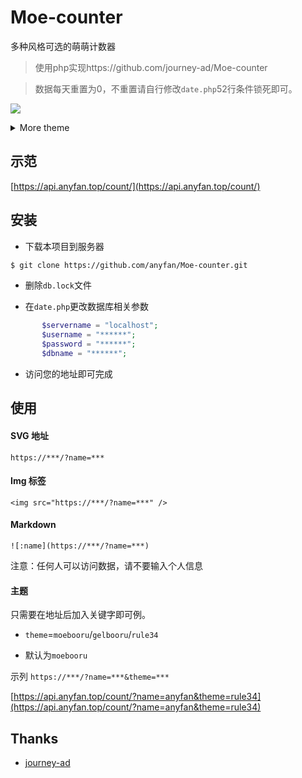 # Moe-counter

多种风格可选的萌萌计数器

> 使用php实现https://github.com/journey-ad/Moe-counter

> 数据每天重置为0，不重置请自行修改`date.php`52行条件锁死即可。

<a href="https://api.anyfan.top/count/"><img src="https://api.anyfan.top/count/?name=demo"></a>

<details>
<summary>More theme</summary>

##### moebooru
![Moe-counter](https://api.anyfan.top/count/?theme=moebooru&name=view)

##### gelbooru
![Moe-counter](https://api.anyfan.top/count/?theme=gelbooru&name=view)

##### rule34
![Moe-counter](https://api.anyfan.top/count/?theme=rule34&name=view)
</details>

## 示范
[https://api.anyfan.top/count/](https://api.anyfan.top/count/)

## 安装
 - 下载本项目到服务器

  ```bash
 $ git clone https://github.com/anyfan/Moe-counter.git
  ```

 - 删除`db.lock`文件

 - 在`date.php`更改数据库相关参数

 ```php
        $servername = "localhost";
        $username = "******";
        $password = "******";
        $dbname = "******";
```
 - 访问您的地址即可完成

 ## 使用

 #### SVG 地址
 `https://***/?name=***`

 #### Img 标签
`<img src="https://***/?name=***" />`

 #### Markdown
`![:name](https://***/?name=***)`

注意：任何人可以访问数据，请不要输入个人信息

#### 主题
只需要在地址后加入关键字即可例。

 - `theme`=`moebooru`/`gelbooru`/`rule34`

 - 默认为`moebooru`

示列 `https://***/?name=***&theme=***`

[https://api.anyfan.top/count/?name=anyfan&theme=rule34](https://api.anyfan.top/count/?name=anyfan&theme=rule34)


## Thanks
 - [journey-ad](https://github.com/journey-ad)

